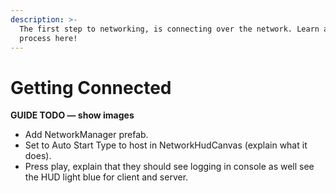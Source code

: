 ```yaml
---
description: >-
  The first step to networking, is connecting over the network. Learn about that
  process here!
---
```


# Getting Connected

**GUIDE TODO — show images**

* Add NetworkManager prefab.
* Set to Auto Start Type to host in NetworkHudCanvas (explain what it does).
* Press play, explain that they should see logging in console as well see the HUD light blue for client and server.
